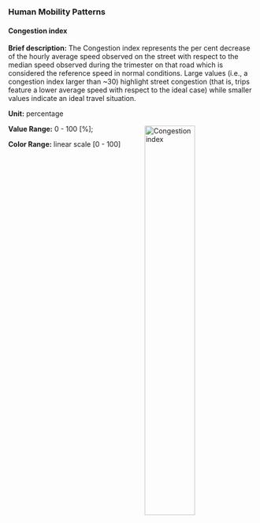 ### Human Mobility Patterns

#### Congestion index

**Brief description:** The Congestion index represents the per cent decrease of the hourly average speed observed on the street with respect to the median speed observed during the trimester on that road which is considered the reference speed in normal conditions. Large values (i.e., a congestion index larger than ~30) highlight street congestion (that is, trips feature a lower average speed with respect to the ideal case) while smaller values indicate an ideal travel situation.

**Unit:** percentage

**Value Range:** 0 - 100 [%];

**Color Range:** linear scale [0 - 100]

<img style="float:right; margin-top:-60px;" alt="Congestion index" src="legends/gtif/AQ4_congestion_index.png" width="45%" style="vertical-align: middle;"/>
